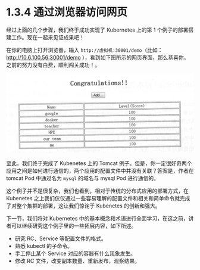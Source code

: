 # 1.3.4 通过浏览器访问网页

经过上面的几个步骤，我们终于成功实现了 Kubernetes 上的第 1 个例子的部署搭建工作。现在一起来见证成果吧！

在你的电脑上打开浏览器，输入 `http://虚拟机:30001/demo`（比如：http://10.6.100.56:30001/demo ），看到如下图所示的网页界面，那么恭喜你，之前的努力没有白费，顺利闯关成功！。

![](../../gitbook/assets/topic_1/1-2.jpg)

至此，我们终于完成了 Kubenetes 上的 Tomcat 例子。但是，你一定很好奇两个应用之间是如何进行通信的，两个应用的配置文件中并没有关联？答案是，作者在 tomcat Pod 中通过名为 `mysql` 的域名与 mysql Pod 进行通信的。

这个例子并不是很复杂，我们也看到，相对于传统的分布式应用的部署方式，在 Kubenetes 之上我们仅仅通过一些容易理解的配置文件和相关和简单命令就完成了对整个集群的部署，这让我们惊诧于 Kubenetes 的创新和强大。


下一节，我们将对 Kubernetes 中的基本概念和术语进行全面学习，在这之前，讲者可以继续研究这个例子里的一些拓展内容，如下所述。

* 研究 RC、Service 等配置文件的格式。
* 熟悉 kubectl 的子命令。
* 手工停止某个 Service 对应的容器有什么现象发生。
* 修改 RC 文件，改变副本数量、重新发布，观察结果。

